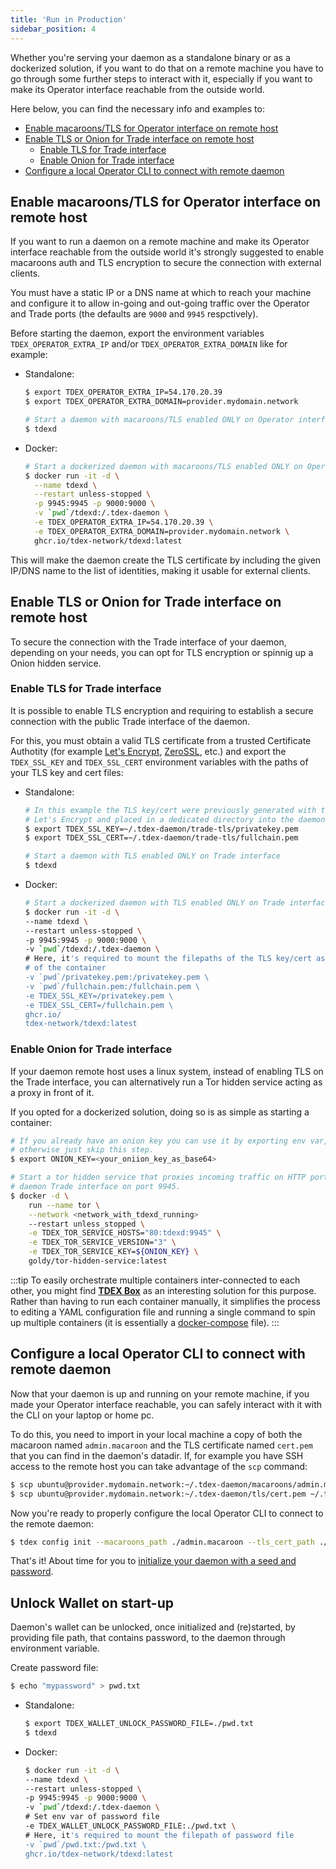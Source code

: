 ```yaml
---
title: 'Run in Production'
sidebar_position: 4
---
```


Whether you're serving your daemon as a standalone binary or as a dockerized solution, if you want to do that on a remote machine you have to go through some further steps to interact with it, especially if you want to make its Operator interface reachable from the outside world.

Here below, you can find the necessary info and examples to:

- [Enable macaroons/TLS for Operator interface on remote host](#enable-macaroonstls-for-operator-interface-on-remote-host)
- [Enable TLS or Onion for Trade interface on remote host](#enable-tls-or-onion-for-trade-interface-on-remote-host)
  - [Enable TLS for Trade interface](#enable-tls-for-trade-interface)
  - [Enable Onion for Trade interface](#enable-onion-for-trade-interface)
- [Configure a local Operator CLI to connect with remote daemon](#configure-a-local-operator-cli-to-connect-with-remote-daemon)

## Enable macaroons/TLS for Operator interface on remote host

If you want to run a daemon on a remote machine and make its Operator interface reachable from the outside world it's strongly suggested to enable macaroons auth and TLS encryption to secure the connection with external clients. 

You must have a static IP or a DNS name at which to reach your machine and configure it to allow in-going and out-going traffic over the Operator and Trade ports (the defaults are `9000` and `9945` respctively).

Before starting the daemon, export the environment variables `TDEX_OPERATOR_EXTRA_IP` and/or `TDEX_OPERATOR_EXTRA_DOMAIN` like for example:

- Standalone:
    ```bash
    $ export TDEX_OPERATOR_EXTRA_IP=54.170.20.39
    $ export TDEX_OPERATOR_EXTRA_DOMAIN=provider.mydomain.network

    # Start a daemon with macaroons/TLS enabled ONLY on Operator interface
    $ tdexd
    ```

- Docker:
  ```bash
  # Start a dockerized daemon with macaroons/TLS enabled ONLY on Operator interface
  $ docker run -it -d \
    --name tdexd \
    --restart unless-stopped \
    -p 9945:9945 -p 9000:9000 \
    -v `pwd`/tdexd:/.tdex-daemon \
    -e TDEX_OPERATOR_EXTRA_IP=54.170.20.39 \
    -e TDEX_OPERATOR_EXTRA_DOMAIN=provider.mydomain.network \
    ghcr.io/tdex-network/tdexd:latest
  ```

This will make the daemon create the TLS certificate by including the given IP/DNS name to the list of identities, making it usable for external clients.

## Enable TLS or Onion for Trade interface on remote host

To secure the connection with the Trade interface of your daemon, depending on your needs, you can opt for TLS encryption or spinnig up a Onion hidden service.

### Enable TLS for Trade interface

It is possible to enable TLS encryption and requiring to establish a secure connection with the public Trade interface of the daemon.

For this, you must obtain a valid TLS certificate from a trusted Certificate Authotity (for example [Let's Encrypt](https://letsencrypt.org/), [ZeroSSL](https://zerossl.com/), etc.) and export the `TDEX_SSL_KEY` and `TDEX_SSL_CERT` environment variables with the paths of your TLS key and cert files:

- Standalone:
    ```bash
    # In this example the TLS key/cert were previously generated with the help of
    # Let's Encrypt and placed in a dedicated directory into the daemon datadir
    $ export TDEX_SSL_KEY=~/.tdex-daemon/trade-tls/privatekey.pem
    $ export TDEX_SSL_CERT=~/.tdex-daemon/trade-tls/fullchain.pem

    # Start a daemon with TLS enabled ONLY on Trade interface
    $ tdexd
    ```
- Docker:
    ```bash
    # Start a dockerized daemon with TLS enabled ONLY on Trade interface
    $ docker run -it -d \
    --name tdexd \
    --restart unless-stopped \
    -p 9945:9945 -p 9000:9000 \
    -v `pwd`/tdexd:/.tdex-daemon \
    # Here, it's required to mount the filepaths of the TLS key/cert as volumes
    # of the container
    -v `pwd`/privatekey.pem:/privatekey.pem \
    -v `pwd`/fullchain.pem:/fullchain.pem \
    -e TDEX_SSL_KEY=/privatekey.pem \
    -e TDEX_SSL_CERT=/fullchain.pem \
    ghcr.io/
  tdex-network/tdexd:latest
    ```

### Enable Onion for Trade interface

If your daemon remote host uses a linux system, instead of enabling TLS on the Trade interface, you can alternatively run a Tor hidden service acting as a proxy in front of it.

If you opted for a dockerized solution, doing so is as simple as starting a container:

```bash
# If you already have an onion key you can use it by exporting env var,
# otherwise just skip this step.
$ export ONION_KEY=<your_oniion_key_as_base64>

# Start a tor hidden service that proxies incoming traffic on HTTP port to
# daemon Trade interface on port 9945.
$ docker -d \
    run --name tor \
    --network <network_with_tdexd_running>
    --restart unless_stopped \
    -e TDEX_TOR_SERVICE_HOSTS="80:tdexd:9945" \
    -e TDEX_TOR_SERVICE_VERSION="3" \
    -e TDEX_TOR_SERVICE_KEY=${ONION_KEY} \
    goldy/tor-hidden-service:latest
```
:::tip
To easily orchestrate multiple containers inter-connected to each other, you might find **[TDEX Box](https://github.com/tdex-network/tdex-box)** as an interesting solution for this purpose. Rather than having to run each container manually, it simplifies the process to editing a YAML configuration file and running a single command to spin up multiple containers (it is essentially a [docker-compose](https://docs.docker.com/compose/) file).
:::

## Configure a local Operator CLI to connect with remote daemon

Now that your daemon is up and running on your remote machine, if you made your Operator interface reachable, you can safely interact with it with the CLI on your laptop or home pc.

To do this, you need to import in your local machine a copy of both the macaroon named `admin.macaroon` and the TLS certificate named `cert.pem` that you can find in the daemon's datadir. If, for example you have SSH access to the remote host you can take advantage of the `scp` command:

```bash
$ scp ubuntu@provider.mydomain.network:~/.tdex-daemon/macaroons/admin.macaroon ~/.tdex-daemon-remote/admin.macaroon
$ scp ubuntu@provider.mydomain.network:~/.tdex-daemon/tls/cert.pem ~/.tdex-daemon-remote/cert.pem
```

Now you're ready to properly configure the local Operator CLI to connect to the remote daemon:

```bash
$ tdex config init --macaroons_path ./admin.macaroon --tls_cert_path ./cert.pem --rpc_address provider.mydomain.network:9000
```

That's it! About time for you to [initialize your daemon with a seed and password](../init_daemon.md).

## Unlock Wallet on start-up

Daemon's wallet can be unlocked, once initialized and (re)started, by providing file path, that contains password, to the daemon through environment variable.

Create password file:
```bash
$ echo "mypassword" > pwd.txt
```

- Standalone:
    ```bash
    $ export TDEX_WALLET_UNLOCK_PASSWORD_FILE=./pwd.txt
    $ tdexd
    ```
- Docker:
    ```bash
    $ docker run -it -d \
    --name tdexd \
    --restart unless-stopped \
    -p 9945:9945 -p 9000:9000 \
    -v `pwd`/tdexd:/.tdex-daemon \
    # Set env var of password file
    -e TDEX_WALLET_UNLOCK_PASSWORD_FILE:./pwd.txt \
    # Here, it's required to mount the filepath of password file
    -v `pwd`/pwd.txt:/pwd.txt \
    ghcr.io/tdex-network/tdexd:latest